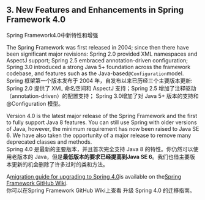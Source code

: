 ## 3. New Features and Enhancements in Spring Framework 4.0

Spring Framework4.0中新特性和增强

The Spring Framework was first released in 2004; since then there have been significant major revisions: Spring 2.0 provided XML namespaces and AspectJ support; Spring 2.5 embraced annotation-driven configuration; Spring 3.0 introduced a strong Java 5+ foundation across the framework codebase, and features such as the Java-based`@Configuration`model.  
Spring 框架第一个版本发布于 2004 年，自发布以来已历经三个主要版本更新: Spring 2.0 提供了 XML 命名空间和 AspectJ 支持；Spring 2.5 增加了注释驱动（annotation-driven）的配置支持； Spring 3.0增加了对 Java 5+ 版本的支持和 @Configuration 模型。

Version 4.0 is the latest major release of the Spring Framework and the first to fully support Java 8 features. You can still use Spring with older versions of Java, however, the minimum requirement has now been raised to Java SE 6. We have also taken the opportunity of a major release to remove many deprecated classes and methods.  
Spring 4.0 是最新的主要版本，并且首次完全支持 Java 8 的特性。你仍然可以使用老版本的 Java，但是**最低版本的要求已经提高到Java SE 6**。我们也借主要版本更新的机会删除了许多过时的类和方法。

A[migration guide for upgrading to Spring 4.0](https://github.com/spring-projects/spring-framework/wiki/Migrating-from-earlier-versions-of-the-spring-framework)is available on the[Spring Framework GitHub Wiki](https://github.com/spring-projects/spring-framework/wiki).  
你可以在Spring Framework GitHub Wiki上查看 升级 Spring 4.0 的迁移指南。

